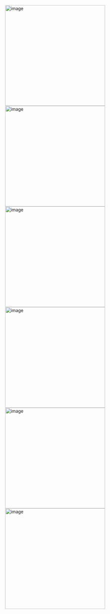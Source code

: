 <img width="321" alt="image" src="https://github.com/mkemalarda/ChatGPTNeonApps/assets/101436801/ec622eae-2c35-40dd-9893-ef6dd799fcf5">
<img width="321" alt="image" src="https://github.com/mkemalarda/ChatGPTNeonApps/assets/101436801/0423c6a9-71f2-4ac9-be0f-dafff3b16a86">
<img width="321" alt="image" src="https://github.com/mkemalarda/ChatGPTNeonApps/assets/101436801/7ef1e509-69c8-4217-9a6a-d3e539cc75bc">
<img width="321" alt="image" src="https://github.com/mkemalarda/ChatGPTNeonApps/assets/101436801/ba922894-f029-40a6-9357-3f4d8ad4cdbc">
<img width="321" alt="image" src="">
<img width="321" alt="image" src="">


